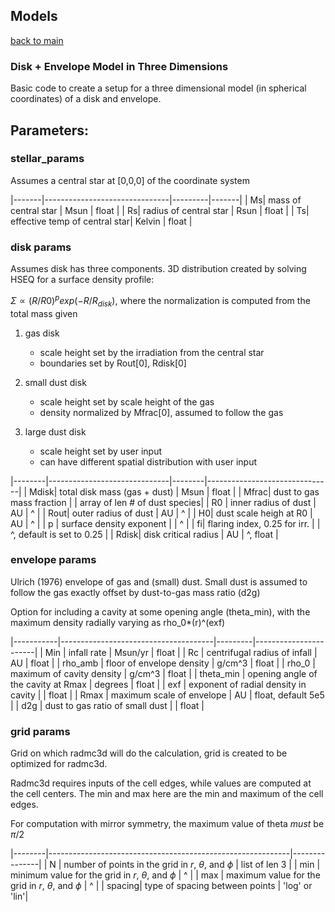 ## Models

[back to main](../README.md)

### Disk + Envelope Model in Three Dimensions
Basic code to create a setup for a three dimensional model (in spherical coordinates) of a disk and envelope.

## Parameters:

### stellar_params 
Assumes a central star at [0,0,0] of the coordinate system

|-------|-------------------------------|---------|-------|
|     Ms| mass of central star          |  Msun   | float | 
|     Rs| radius of central star        |  Rsun   | float |
|     Ts| effective temp of central star|  Kelvin | float |

### disk params
Assumes disk has three components. 3D distribution created by solving HSEQ for a surface density profile:

$\Sigma \propto (R/R0)^p exp(-R/R_{disk})$, where the normalization is computed from the total mass given

1. gas disk 
    - scale height set by the irradiation from the central star
    - boundaries set by Rout[0], Rdisk[0]
    
2. small dust disk
    - scale height set by scale height of the gas
    - density normalized by Mfrac[0], assumed to follow the gas
3. large dust disk
    - scale height set by user input
    - can have different spatial distribution with user input

|--------|------------------------------|--------|-------------------------------|
|   Mdisk| total disk mass (gas + dust) | Msun   | float                         |
|   Mfrac| dust to gas mass fraction    |        | array of len # of dust species|
|     R0 | inner radius of dust         |   AU   | ^                             |
|    Rout| outer radius of dust         |   AU   | ^                             |
|      H0| dust scale heigh at R0       |   AU   | ^                             |
|      p | surface density exponent     |        | ^                             |
|      fi| flaring index, 0.25 for irr. |        | ^, default is set to 0.25     |
|   Rdisk| disk critical radius         |  AU    | ^, float                      |


### envelope params

Ulrich (1976) envelope of gas and (small) dust. Small dust is assumed to follow the gas exactly offset by dust-to-gas mass ratio (d2g) 

Option for including a cavity at some opening angle (theta_min), with the maximum density radially varying as rho_0*(r)^(exf)


|-----------|--------------------------------------|---------|-----------------------|
| Min       | infall rate                          | Msun/yr | float                 |
| Rc        | centrifugal radius of infall         | AU      | float                 |
| rho_amb   | floor of envelope density            | g/cm^3  | float                 |
| rho_0     | maximum of cavity density            | g/cm^3  | float                 |
| theta_min | opening angle of the cavity at Rmax  | degrees | float                 |
| exf       | exponent of radial density in cavity |         | float                 |
| Rmax      | maximum scale of envelope            | AU      | float, default 5e5    |
| d2g       | dust to gas ratio of small dust      |         | float                 |



### grid params

Grid on which radmc3d will do the calculation, grid is created to be optimized for radmc3d.

Radmc3d requires inputs of the cell edges, while values are computed at the cell centers. The min and max here are the min and maximum of the cell edges.

For computation with mirror symmetry, the maximum value of theta *must* be $\pi/2$

|--------|------------------------------------------------------------|---------------|
| N      |  number of points in the grid in $r$, $\theta$, and $\phi$ | list of len 3 |
| min    |  minimum value for the grid in $r$, $\theta$, and $\phi$   | ^             |
| max    |  maximum value for the grid in $r$, $\theta$, and $\phi$   | ^             |
| spacing|  type of spacing between points                            | 'log' or 'lin'|









